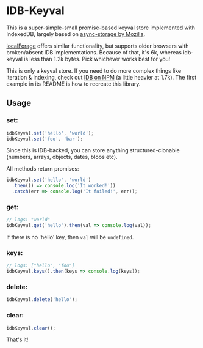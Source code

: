 # IDB-Keyval

This is a super-simple-small promise-based keyval store implemented with IndexedDB, largely based on [async-storage by Mozilla](https://github.com/mozilla-b2g/gaia/blob/master/shared/js/async_storage.js).

[localForage](https://github.com/localForage/localForage) offers similar functionality, but supports older browsers with broken/absent IDB implementations. Because of that, it's 6k, whereas idb-keyval is less than 1.2k bytes. Pick whichever works best for you!

This is only a keyval store. If you need to do more complex things like iteration & indexing, check out [IDB on NPM](https://www.npmjs.com/package/idb) (a little heavier at 1.7k). The first example in its README is how to recreate this library. 

## Usage

### set:

```js
idbKeyval.set('hello', 'world');
idbKeyval.set('foo', 'bar');
```

Since this is IDB-backed, you can store anything structured-clonable (numbers, arrays, objects, dates, blobs etc).

All methods return promises:

```js
idbKeyval.set('hello', 'world')
  .then(() => console.log('It worked!'))
  .catch(err => console.log('It failed!', err));
```

### get:

```js
// logs: "world"
idbKeyval.get('hello').then(val => console.log(val));
```

If there is no 'hello' key, then `val` will be `undefined`.

### keys:

```js
// logs: ["hello", "foo"]
idbKeyval.keys().then(keys => console.log(keys));
```

### delete:

```js
idbKeyval.delete('hello');
```

### clear:

```js
idbKeyval.clear();
```

That's it!
